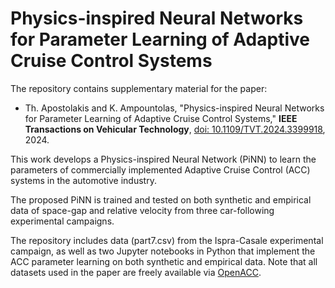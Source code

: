 # Physics-inspired Neural Networks for Parameter Learning of Adaptive Cruise Control Systems

The repository contains supplementary material for the paper:
- Th. Apostolakis and K. Ampountolas, "Physics-inspired Neural Networks for Parameter Learning of Adaptive Cruise Control Systems," **IEEE Transactions on Vehicular Technology**, [doi: 10.1109/TVT.2024.3399918](https://doi.org/10.1109/TVT.2024.3399918), 2024.

This work develops a Physics-inspired Neural Network (PiNN) to learn the parameters of commercially implemented Adaptive Cruise Control (ACC) systems in the automotive industry.

The proposed PiNN is trained and tested on both synthetic and empirical data of space-gap and relative velocity from three car-following experimental campaigns.

The repository includes data (part7.csv) from the Ispra-Casale experimental campaign, as well as two Jupyter notebooks in Python that implement the ACC parameter learning on both synthetic and empirical data. Note that all datasets used in the paper are freely available via [OpenACC](http://data.europa.eu/89h/9702c950-c80f-4d2f-982f-44d06ea0009f).
